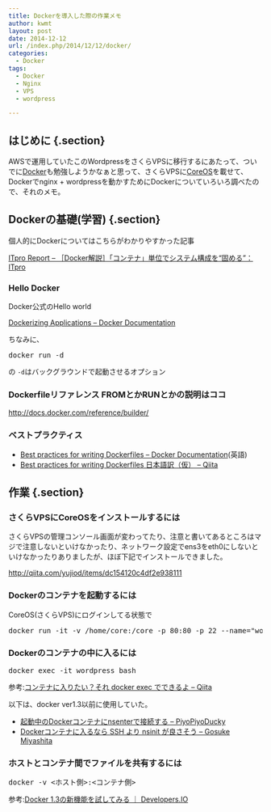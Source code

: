 ```yaml
---
title: Dockerを導入した際の作業メモ
author: kwmt
layout: post
date: 2014-12-12
url: /index.php/2014/12/12/docker/
categories:
  - Docker
tags:
  - Docker
  - Nginx
  - VPS
  - wordpress

---
```

## はじめに {.section}

AWSで運用していたこのWordpressをさくらVPSに移行するにあたって、ついでに<a href="https://www.docker.com/" target="_blank">Docker</a>も勉強しようかなぁと思って、さくらVPSに<a href="https://coreos.com/" target="_blank">CoreOS</a>を載せて、Dockerでnginx + wordpressを動かすためにDockerについていろいろ調べたので、それのメモ。
  
<!--more-->

## Dockerの基礎(学習) {.section}

個人的にDockerについてはこちらがわかりやすかった記事
  
<a href="http://nkbp.jp/1t790Tn" target="_blank">ITpro Report &#8211; ［Docker解説］「コンテナ」単位でシステム構成を“固める”：ITpro </a>

### Hello Docker

Docker公式のHello world
  
<a href="http://bit.ly/1w4IwmU" target="_blank">Dockerizing Applications &#8211; Docker Documentation</a>

ちなみに、

<pre class="go">docker run -d 
</pre>

の `-d`はバックグラウンドで起動させるオプション

### Dockerfileリファレンス FROMとかRUNとかの説明はココ

<a href="http://docs.docker.com/reference/builder/" target="_blank">http://docs.docker.com/reference/builder/</a>

### ベストプラクティス

  * <a href="http://bit.ly/1z27frW" target="_blank">Best practices for writing Dockerfiles &#8211; Docker Documentation</a>(英語)
  * <a href="http://bit.ly/1z27i7f" target="_blank">Best practices for writing Dockerfiles 日本語訳（仮） &#8211; Qiita</a> 

## 作業 {.section}

### さくらVPSにCoreOSをインストールするには

さくらVPSの管理コンソール画面が変わってたり、注意と書いてあるところはマジで注意しないといけなかったり、ネットワーク設定でens3をeth0にしないといけなかったりありましたが、ほぼ下記でインストールできました。
  
<a href="http://qiita.com/yujiod/items/dc154120c4df2e938111" target="_blank">http://qiita.com/yujiod/items/dc154120c4df2e938111</a>

### Dockerのコンテナを起動するには</h2> 

CoreOS(さくらVPS)にログインしてる状態で

<pre class="go">docker run -it -v /home/core:/core -p 80:80 -p 22 --name="wordpress"  -d -t oskarhane/docker-wordpress-nginx-ssh
</pre>

### Dockerのコンテナの中に入るには

<pre class="go">docker exec -it wordpress bash
</pre>

参考:<a href="http://bit.ly/1IyYhIa" target="_blank">コンテナに入りたい？それ docker exec でできるよ &#8211; Qiita</a>

以下は、docker ver1.3以前に使用していた。

  * <a href="http://bit.ly/1sbiVns" target="_blank">起動中のDockerコンテナにnsenterで接続する &#8211; PiyoPiyoDucky</a> 
  * <a href="http://bit.ly/1l2uqIT" target="_blank">Dockerコンテナに入るなら SSH より nsinit が良さそう &#8211; Gosuke Miyashita</a> 

### ホストとコンテナ間でファイルを共有するには

<pre class="go">docker -v &lt;ホスト側&gt;:&lt;コンテナ側&gt;
</pre>

参考:<a href="http://bit.ly/1vDBvon" target="_blank">Docker 1.3の新機能を試してみる ｜ Developers.IO</a>